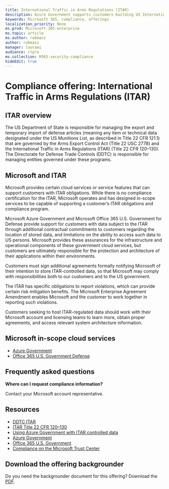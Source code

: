 ```yaml
---
title: International Traffic in Arms Regulations (ITAR)
description: Azure Government supports customers building US International Traffic in Arms Regs-capable systems.
keywords: Microsoft 365, compliance, offerings
localization_priority: None
ms.prod: Microsoft-365-enterprise
ms.topic: article
ms.author: robmazz
author: robmazz
manager: laurawi
audience: itpro
ms.collection: M365-security-compliance
hideEdit: true
---
```


# Compliance offering: International Traffic in Arms Regulations (ITAR)

## ITAR overview

The US Department of State is responsible for managing the export and temporary import of defense articles (meaning any item or technical data designated under the US Munitions List, as described in Title 22 CFR 121.1) that are governed by the Arms Export Control Act (Title 22 USC 2778) and the International Traffic in Arms Regulations (ITAR) (Title 22 CFR 120–130). The Directorate for Defense Trade Controls (DDTC) is responsible for managing entities governed under these programs.

## Microsoft and ITAR

Microsoft provides certain cloud services or service features that can support customers with ITAR obligations. While there is no compliance certification for the ITAR, Microsoft operates and has designed in-scope services to be capable of supporting a customer’s ITAR obligations and compliance program.  
  
Microsoft Azure Government and Microsoft Office 365 U.S. Government for Defense provide support for customers with data subject to the ITAR through additional contractual commitments to customers regarding the location of stored data, and limitations on the ability to access such data to US persons. Microsoft provides these assurances for the infrastructure and operational components of these government cloud services, but customers are ultimately responsible for the protection and architecture of their applications within their environments.  
  
Customers must sign additional agreements formally notifying Microsoft of their intention to store ITAR-controlled data, so that Microsoft may comply with responsibilities both to our customers and to the US government.  
  
The ITAR has specific obligations to report violations, which can provide certain risk mitigation benefits. The Microsoft Enterprise Agreement Amendment enables Microsoft and the customer to work together in reporting such violations.  
  
Customers seeking to host ITAR-regulated data should work with their Microsoft account and licensing teams to learn more, obtain proper agreements, and access relevant system architecture information.

## Microsoft in-scope cloud services

- [Azure Government](https://aka.ms/AzureCompliance)
- [Office 365 U.S. Government Defense](https://go.microsoft.com/fwlink/p/?LinkID=2077751)

## Frequently asked questions

**Where can I request compliance information?**

Contact your Microsoft account representative.

## Resources

- [DDTC ITAR](https://www.pmddtc.state.gov/?id=ddtc_kb_article_page&sys_id=24d528fddbfc930044f9ff621f961987)
- [ITAR Title 22 CFR 120–130](https://aka.ms/itar)
- [Using Azure Government with ITAR controlled data](https://aka.ms/azure-itar-guide)
- [Azure Government](https://azure.microsoft.com/features/gov/)
- [Office 365 U.S. Government](https://products.office.com/government/office-365-web-services-for-government)
- [Compliance on the Microsoft Trust Center](https://www.microsoft.com/trust-center/compliance/compliance-overview)

## Download the offering backgrounder

Do you need the backgrounder document for this offering? Download the [PDF](https://download.microsoft.com/download/A/7/4/A74AFF71-6EAC-4CFD-A09B-51852E1A1200/ITAR-Compliance.pdf).
